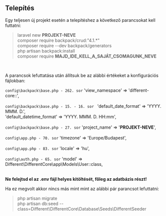 
## Telepítés

Egy teljesen új projekt esetén a telepítéshez a következő parancsokat kell futtatni:

> laravel new **PROJEKT-NEVE** <br />
> composer require backpack/crud:"4.1.*" <br />
> composer require --dev backpack/generators <br />
> php artisan backpack:install <br />
> composer require **MAJD_IDE_KELL_A_SAJÁT_CSOMAGUNK_NEVE** <br />

<br />

A parancsok lefuttatása után állítsuk be az alábbi értékeket a konfigurációs fájlokban:

`config\backpack\base.php - 262. sor`
'view_namespace' => 'different-core::',<br />
<br />
`config\backpack\base.php - 15. - 16. sor `
'default_date_format' => 'YYYY. MMM. D.',<br />
'default_datetime_format' => 'YYYY. MMM. D. HH:mm',<br />
<br />
`config\backpack\base.php - 27. sor`
'project_name' => '**PROJEKT-NEVE**',<br />
<br />
`config\app.php - 70. sor`
'timezone' => 'Europe/Budapest',<br />
 <br />
`config\app.php - 83. sor`
'locale' => 'hu',<br />
<br />
`config\auth.php - 65. sor`
'model' => Different\DifferentCore\app\Models\User::class,<br />
<br />

**Ne felejtsd el az .env fájl helyes kitöltését, főleg az adatbázis részt!**

  

Ha ez megvolt akkor nincs más mint mint az alábbi pár parancsot lefuttatni:

> php artisan migrate<br />
> php artisan db:seed --class=Different\\DifferentCore\\Database\\Seeds\\DifferentSeeder<br />
